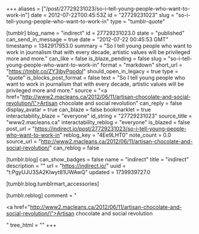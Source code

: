 +++
aliases = ["/post/27729231023/so-i-tell-young-people-who-want-to-work-in"]
date = 2012-07-22T00:45:53Z
id = "27729231023"
slug = "so-i-tell-young-people-who-want-to-work-in"
type = "tumblr-quote"

[tumblr]
blog_name = "indirect"
id = 27729231023.0
state = "published"
can_send_in_message = true
date = "2012-07-22 00:45:53 GMT"
timestamp = 1342917953.0
summary = "So I tell young people who want to work in journalism that with every decade, artistic values will be privileged more and more."
can_like = false
is_blaze_pending = false
slug = "so-i-tell-young-people-who-want-to-work-in"
format = "markdown"
short_url = "https://tmblr.co/ZY3jbyPqodol"
should_open_in_legacy = true
type = "quote"
is_blocks_post_format = false
text = "So I tell young people who want to work in journalism that with every decade, artistic values will be privileged more and more."
source = "<a href=\"http://www2.macleans.ca/2012/06/11/artisan-chocolate-and-social-revolution/\">Artisan chocolate and social revolution</a>"
can_reply = false
display_avatar = true
can_blaze = false
bookmarklet = true
interactability_blaze = "everyone"
id_string = "27729231023"
source_title = "www2.macleans.ca"
interactability_reblog = "everyone"
is_blazed = false
post_url = "https://indirect.io/post/27729231023/so-i-tell-young-people-who-want-to-work-in"
reblog_key = "4Ee9LHT0"
note_count = 0.0
source_url = "http://www2.macleans.ca/2012/06/11/artisan-chocolate-and-social-revolution/"
can_reblog = false

[tumblr.blog]
can_show_badges = false
name = "indirect"
title = "indirect"
description = ""
url = "https://indirect.io/"
uuid = "t:PgyUJU3SA2Klwyt81UWAwQ"
updated = 1739939727.0

[tumblr.blog.tumblrmart_accessories]

[tumblr.reblog]
comment = "<p><a href=\"http://www2.macleans.ca/2012/06/11/artisan-chocolate-and-social-revolution/\">Artisan chocolate and social revolution</a></p>"
tree_html = ""
+++
